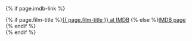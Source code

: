 {% if page.imdb-link %}
  <div>
  {% if page.film-title %}<a href="{{ page.imdb-link }}">{{ page.film-title }} at IMDB</a>
  {% else %}<a href="{{ page.imdb-link }}">IMDB page</a>
  {% endif %}
  </div>
{% endif %}
